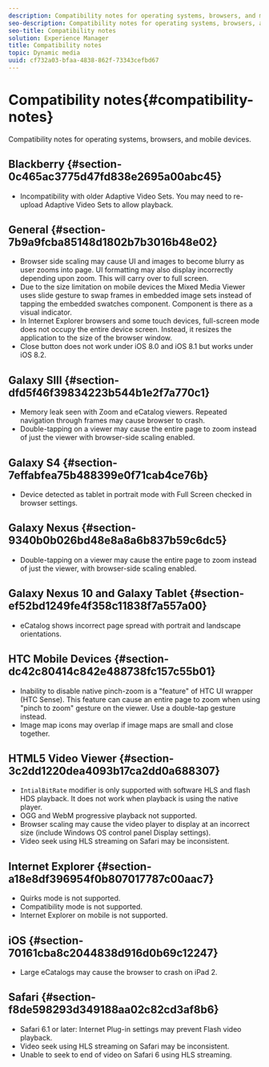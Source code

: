 ```yaml
---
description: Compatibility notes for operating systems, browsers, and mobile devices.
seo-description: Compatibility notes for operating systems, browsers, and mobile devices.
seo-title: Compatibility notes
solution: Experience Manager
title: Compatibility notes
topic: Dynamic media
uuid: cf732a03-bfaa-4838-862f-73343cefbd67
---
```


# Compatibility notes{#compatibility-notes}

Compatibility notes for operating systems, browsers, and mobile devices.

## Blackberry {#section-0c465ac3775d47fd838e2695a00abc45}

* Incompatibility with older Adaptive Video Sets. You may need to re-upload Adaptive Video Sets to allow playback.

## General {#section-7b9a9fcba85148d1802b7b3016b48e02}

* Browser side scaling may cause UI and images to become blurry as user zooms into page. UI formatting may also display incorrectly depending upon zoom. This will carry over to full screen. 
* Due to the size limitation on mobile devices the Mixed Media Viewer uses slide gesture to swap frames in embedded image sets instead of tapping the embedded swatches component. Component is there as a visual indicator. 
* In Internet Explorer browsers and some touch devices, full-screen mode does not occupy the entire device screen. Instead, it resizes the application to the size of the browser window. 
* Close button does not work under iOS 8.0 and iOS 8.1 but works under iOS 8.2.

## Galaxy SIII {#section-dfd5f46f39834223b544b1e2f7a770c1}

* Memory leak seen with Zoom and eCatalog viewers. Repeated navigation through frames may cause browser to crash. 
* Double-tapping on a viewer may cause the entire page to zoom instead of just the viewer with browser-side scaling enabled.

## Galaxy S4 {#section-7effabfea75b488399e0f71cab4ce76b}

* Device detected as tablet in portrait mode with Full Screen checked in browser settings.

## Galaxy Nexus {#section-9340b0b026bd48e8a8a6b837b59c6dc5}

* Double-tapping on a viewer may cause the entire page to zoom instead of just the viewer, with browser-side scaling enabled.

## Galaxy Nexus 10 and Galaxy Tablet {#section-ef52bd1249fe4f358c11838f7a557a00}

* eCatalog shows incorrect page spread with portrait and landscape orientations.

## HTC Mobile Devices {#section-dc42c80414c842e488738fc157c55b01}

* Inability to disable native pinch-zoom is a "feature" of HTC UI wrapper (HTC Sense). This feature can cause an entire page to zoom when using "pinch to zoom" gesture on the viewer. Use a double-tap gesture instead. 
* Image map icons may overlap if image maps are small and close together.

## HTML5 Video Viewer {#section-3c2dd1220dea4093b17ca2dd0a688307}

* `IntialBitRate` modifier is only supported with software HLS and flash HDS playback. It does not work when playback is using the native player. 
* OGG and WebM progressive playback not supported. 
* Browser scaling may cause the video player to display at an incorrect size (include Windows OS control panel Display settings). 
* Video seek using HLS streaming on Safari may be inconsistent.

## Internet Explorer {#section-a18e8df396954f0b807017787c00aac7}

* Quirks mode is not supported. 
* Compatibility mode is not supported. 
* Internet Explorer on mobile is not supported.

## iOS {#section-70161cba8c2044838d916d0b69c12247}

* Large eCatalogs may cause the browser to crash on iPad 2.

## Safari {#section-f8de598293d349188aa02c82cd3af8b6}

* Safari 6.1 or later: Internet Plug-in settings may prevent Flash video playback. 
* Video seek using HLS streaming on Safari may be inconsistent. 
* Unable to seek to end of video on Safari 6 using HLS streaming.

